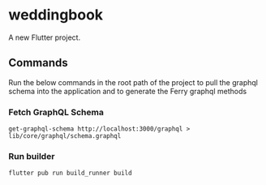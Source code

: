 # weddingbook

A new Flutter project.

## Commands

Run the below commands in the root path of the project to pull the graphql schema into the application and to generate the Ferry graphql methods

### Fetch GraphQL Schema

```
get-graphql-schema http://localhost:3000/graphql > lib/core/graphql/schema.graphql
```

### Run builder

```
flutter pub run build_runner build
```
